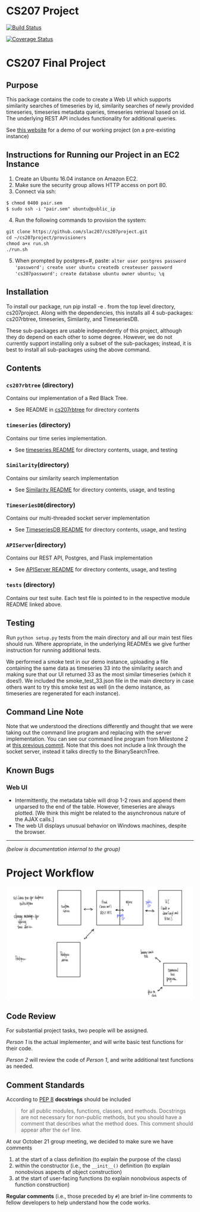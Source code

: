 # CS207 Project

[![Build Status](https://travis-ci.org/slac207/cs207project.svg?branch=master)](https://travis-ci.org/slac207/cs207project)

[![Coverage Status](https://coveralls.io/repos/github/slac207/cs207project/badge.svg?branch=master)](https://coveralls.io/github/slac207/cs207project?branch=master)

# CS207 Final Project

## Purpose
This package contains the code to create a Web UI which supports similarity searches of timeseries by id, similarity searches of newly provided timeseries, timeseries metadata queries, timeseries retrieval based on id. The underlying REST API includes functionality for additional queries.

See [this website](http://54.147.79.65/) for a demo of our working project (on a pre-existing instance)

## Instructions for Running our Project in an EC2 Instance
1. Create an Ubuntu 16.04 instance on Amazon EC2.
2. Make sure the security group allows HTTP access on port 80.
3. Connect via ssh:
```
$ chmod 0400 pair.sem 
$ sudo ssh -i "pair.sem" ubuntu@public_ip
```
4. Run the following commands to provision the system:
```
git clone https://github.com/slac207/cs207project.git
cd ~/cs207project/provisioners
chmod a+x run.sh
./run.sh
``` 
5. When prompted by postgres=#, paste:
`alter user postgres password 'password'; create user ubuntu createdb createuser password 'cs207password'; create database ubuntu owner ubuntu; \q`

## Installation
To install our package, run pip install -e . from the top level directory, cs207project. Along with the dependencies, this installs all 4 sub-packages: cs207rbtree, timeseries, Similarity, and TimeseriesDB.

These sub-packages are usable independently of this project, although they do depend on each other to some degree. However, we do not currently support installing only a subset of the sub-packages; instead, it is best to install all sub-packages using the above command.


## Contents

### `cs207rbtree` (directory)
Contains our implementation of a Red Black Tree.

- See README in [cs207rbtree](https://github.com/slac207/cs207project/tree/master/cs207rbtree) for directory contents

### `timeseries` (directory)
Contains our time series implementation.

- See [timeseries README](https://github.com/slac207/cs207project/blob/master/timeseries/README.md) for directory contents, usage, and testing

### `Similarity`(directory)
Contains our similarity search implementation
- See [Similarity README](https://github.com/slac207/cs207project/blob/master/Similarity/README.md) for directory contents, usage, and testing

### `TimeseriesDB`(directory)
Contains our multi-threaded socket server implementation
- See [TimeseriesDB README](https://github.com/slac207/cs207project/blob/master/TimeseriesDB/README.md) for directory contents, usage, and testing

### `APIServer`(directory)
Contains our REST API, Postgres, and Flask implementation
- See [APIServer README](https://github.com/slac207/cs207project/blob/master/APIServer/README.md) for directory contents, usage, and testing

### `tests` (directory)
Contains our test suite. Each test file is pointed to in the respective module README linked above.

## Testing 
Run `python setup.py` tests from the main directory and all our main test files should run. Where appropriate, in the underlying READMEs we give further instruction for running additional tests.

We performed a smoke test in our demo instance, uploading a file containing the same data as timeseries 33 into the similarity search and making sure that our UI returned 33 as the most similar timeseries (which it does!). We included the smoke_test_33.json file in the main directory in case others want to try this smoke test as well (in the demo instance, as timeseries are regenerated for each instance). 

## Command Line Note
Note that we understood the directions differently and thought that we were taking out the command line program and replacing with the server implementation. You can see our command line program from Milestone 2 at [this previous commit](https://github.com/slac207/cs207project/commit/f0bd843357f0e626ec1b9451f3224b924d7e2214). Note that this does not include a link through the socket server, instead it talks directly to the BinarySearchTree.

## Known Bugs

### Web UI
- Intermittently, the metadata table will drop 1-2 rows and append them unparsed to the end of the table. However, timeseries are always plotted. [We think this might be related to the asynchronous nature of the AJAX calls.]
- The web UI displays unusual behavior on Windows machines, despite the browser. 

--------
 *(below is documentation internal to the group)*

# Project Workflow

![Workflow](https://github.com/slac207/cs207project/raw/master/www/html/files/workflow.png)

## Code Review

For substantial project tasks, two people will be assigned.

*Person 1* is the actual implementer, and will write basic test functions for their code.

*Person 2* will review the code of *Person 1*, and write additional test functions as needed.


## Comment Standards

According to  [PEP 8](https://www.python.org/dev/peps/pep-0008/#code-lay-out) **docstrings** should be included
> for all public modules, functions, classes, and methods. Docstrings are not necessary for non-public methods, but you should have a comment that describes what the method does. This comment should appear after the `def` line.

At our October 21 group meeting, we decided to make sure we have comments

1. at the start of a class definition (to explain the purpose of the class)
2. within the constructor (i.e., the `__init__()` definition (to explain nonobvious aspects of object construction)
3. at the start of user-facing functions (to explain nonobvious aspects of function construction)

**Regular comments** (i.e., those preceded by `#`) are brief in-line comments to fellow developers to help understand how the code works.
